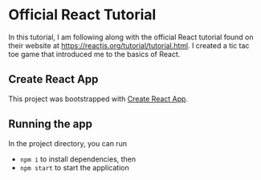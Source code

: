 # Official React Tutorial
In this tutorial, I am following along with the official React tutorial found on their website at https://reactjs.org/tutorial/tutorial.html. I created a tic tac toe game that introduced me to the basics of React.

## Create React App

This project was bootstrapped with [Create React App](https://github.com/facebook/create-react-app).

## Running the app

In the project directory, you can run
- `npm i` to install dependencies, then
- `npm start` to start the application
